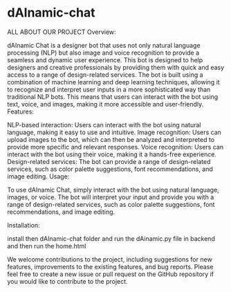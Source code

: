 # dAInamic-chat
ALL ABOUT OUR PROJECT
Overview:

dAInamic Chat is a designer bot that uses not only natural language processing (NLP) but also image and voice recognition to provide a seamless and dynamic user 
experience. This bot is designed to help designers and creative professionals by providing them with quick and easy access to a range of design-related services.
The bot is built using a combination of machine learning and deep learning techniques, allowing it to recognize and interpret user inputs in a more sophisticated 
way than traditional NLP bots. This means that users can interact with the bot using text, voice, and images, making it more accessible and user-friendly.
Features:

NLP-based interaction: Users can interact with the bot using natural language, making it easy to use and intuitive.
Image recognition: Users can upload images to the bot, which can then be analyzed and interpreted to provide more specific and relevant responses.
Voice recognition: Users can interact with the bot using their voice, making it a hands-free experience.
Design-related services: The bot can provide a range of design-related services, such as color palette suggestions, font recommendations, and image editing.
Usage:

To use dAInamic Chat, simply interact with the bot using natural language, images, or voice. The bot will interpret your input and provide you with a range of 
design-related services, such as color palette suggestions, font recommendations, and image editing.

Installation:

install then dAInamic-chat folder and run the dAinamic.py file in backend and then run the home.html 




We welcome contributions to the project, including suggestions for new features, improvements to the existing features, and bug reports. Please feel free to create a 
new issue or pull request on the GitHub repository if you would like to contribute to the project.
